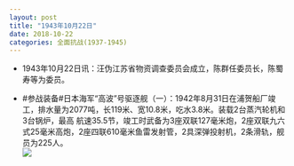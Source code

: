 ```yaml
---
layout: post
title: "1943年10月22日"
date: 2018-10-22
categories: 全面抗战(1937-1945)
---
```


<meta name="referrer" content="no-referrer" />

- 1943年10月22日讯：汪伪江苏省物资调查委员会成立，陈群任委员长，陈蜀寿等为委员。 

- #参战装备#日本海军“高波”号驱逐舰（一）：1942年8月31日在浦贺船厂竣工，排水量为2077吨，长119米、宽10.8米，吃水3.8米。装载2台蒸汽轮机和3台锅炉，最高 航速35.5节，竣工时武备为3座双联127毫米炮，2座双联九六式25毫米高炮，2座四联610毫米鱼雷发射管，2具深弹投射机，2条滑轨，舰员为225人。 <br/><img src="https://wx2.sinaimg.cn/large/aca367d8ly1fwgrry9dtbj20xc0qetjt.jpg" />

